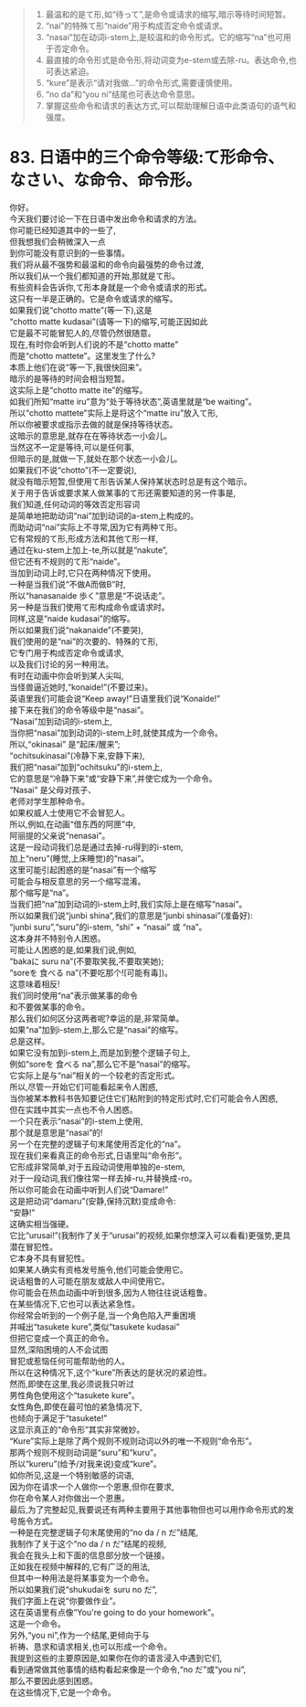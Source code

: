 
> 1. 最温和的是て形,如“待って”,是命令或请求的缩写,暗示等待时间短暂。
> 2. “nai”的特殊て形“naide”用于构成否定命令或请求。
> 3. “nasai”加在动词i-stem上,是较温和的命令形式。它的缩写“na”也可用于否定命令。
> 4. 最直接的命令形式是命令形,将动词变为e-stem或去除-ru。表达命令,也可表达紧迫。
> 5. “kure”是表示“请对我做...”的命令形式,需要谨慎使用。
> 6. “no da”和“you ni”结尾也可表达命令意思。
> 7. 掌握这些命令和请求的表达方式,可以帮助理解日语中此类语句的语气和强度。


# 83. 日语中的三个命令等级:て形命令、なさい、な命令、命令形。
你好。<br />今天我们要讨论一下在日语中发出命令和请求的方法。<br />你可能已经知道其中的一些了,<br />但我想我们会稍微深入一点<br />到你可能没有意识到的一些事情。<br />我们将从最不强势和最温和的命令向最强势的命令过渡,<br />所以我们从一个我们都知道的开始,那就是て形。<br />有些资料会告诉你,て形本身就是一个命令或请求的形式。<br />这只有一半是正确的。它是命令或请求的缩写。<br />如果我们说“chotto matte”(等一下),这是<br />“chotto matte kudasai”(请等一下)的缩写,可能正因如此<br />它是最不可能冒犯人的,尽管仍然很随意。<br />现在,有时你会听到人们说的不是“chotto matte”<br />而是“chotto mattete”。这里发生了什么?<br />本质上他们在说“等一下,我很快回来”。<br />暗示的是等待的时间会相当短暂。<br />这实际上是“chotto matte ite”的缩写。<br />如我们所知“matte iru”意为“处于等待状态”,英语里就是“be waiting”。<br />所以“chotto mattete”实际上是将这个“matte iru”放入て形,<br />所以你被要求或指示去做的就是保持等待状态。<br />这暗示的意思是,就存在在等待状态一小会儿。<br />当然这不一定是等待,可以是任何事,<br />但暗示的是,就做一下,就处在那个状态一小会儿。<br />如果我们不说“chotto”(不一定要说),<br />就没有暗示短暂,但使用て形告诉某人保持某状态时总是有这个暗示。<br />关于用于告诉或要求某人做某事的て形还需要知道的另一件事是,<br />我们知道,任何动词的等效否定形容词<br />是简单地把助动词“nai”加到动词的a-stem上构成的。<br />而助动词“nai”实际上不寻常,因为它有两种て形。<br />它有常规的て形,形成方法和其他て形一样,<br />通过在ku-stem上加上-te,所以就是“nakute”,<br />但它还有不规则的て形“naide”。<br />当加到动词上时,它只在两种情况下使用。<br />一种是当我们说“不做A而做B”时,<br />所以“hanasanaide 歩く”意思是“不说话走”。<br />另一种是当我们使用て形构成命令或请求时。<br />同样,这是“naide kudasai”的缩写。<br />所以如果我们说“nakanaide”(不要哭),<br />我们使用的是“nai”的次要的、特殊的て形,<br />它专门用于构成否定命令或请求,<br />以及我们讨论的另一种用法。<br />有时在动画中你会听到某人尖叫,<br />当怪兽逼近她时,“konaide!”(不要过来)。<br />英语里我们可能会说“Keep away!”日语里我们说“Konaide!”<br />接下来在我们的命令等级中是“nasai”。<br />“Nasai”加到动词的i-stem上,<br />当你把“nasai”加到动词的i-stem上时,就使其成为一个命令。<br />所以,“okinasai” 是“起床/醒来”;<br />“ochitsukinasai”(冷静下来,安静下来),<br />我们把“nasai”加到“ochitsuku”的i-stem上,<br />它的意思是“冷静下来”或“安静下来”,并使它成为一个命令。<br />“Nasai” 是父母对孩子、<br />老师对学生那种命令。<br />如果权威人士使用它不会冒犯人。<br />所以,例如,在动画“借东西的阿匣”中,<br />阿丽提的父亲说“nenasai”。<br />这是一段动词我们总是通过去掉-ru得到的i-stem,<br />加上“neru”(睡觉,上床睡觉)的“nasai”。<br />这里可能引起困惑的是“nasai”有一个缩写<br />可能会与相反意思的另一个缩写混淆。<br />那个缩写是“na”。<br />当我们把“na”加到动词的i-stem上时,我们实际上是在缩写“nasai”。<br />所以如果我们说“junbi shina”,我们的意思是“junbi shinasai”(准备好):<br />“junbi suru”,“suru”的i-stem, “shi” + “nasai” 或 “na”。<br />这本身并不特别令人困惑。<br />可能让人困惑的是,如果我们说,例如,<br />“bakaに suru na”(不要取笑我,不要取笑她);<br />“soreを 食べる na”(不要吃那个![可能有毒])。<br />这意味着相反!<br />我们同时使用“na”表示做某事的命令<br />和不要做某事的命令。<br />那么我们如何区分这两者呢?幸运的是,非常简单。<br />如果“na”加到i-stem上,那么它是“nasai”的缩写。<br />总是这样。<br />如果它没有加到i-stem上,而是加到整个逻辑子句上,<br />例如“soreを 食べる na”,那么它不是“nasai”的缩写。<br />它实际上是与“nai”相关的一个较老的否定形式。<br />所以,尽管一开始它们可能看起来令人困惑,<br />当你被某本教科书告知要记住它们粘附到的特定形式时,它们可能会令人困惑,<br />但在实践中其实一点也不令人困惑。<br />一个只在表示“nasai”的i-stem上使用,<br />那个就是意思是“nasai”的!<br />另一个在完整的逻辑子句末尾使用否定化的“na”。<br />现在我们来看真正的命令形式,日语里叫“命令形”。<br />它形成非常简单,对于五段动词使用单独的e-stem,<br />对于一段动词,我们像往常一样去掉-ru,并替换成-ro。<br />所以你可能会在动画中听到人们说“Damare!”<br />这是把动词“damaru”(安静,保持沉默)变成命令:<br />“安静!”<br />这确实相当强硬。<br />它比“urusai!”(我制作了关于“urusai”的视频,如果你想深入可以看看)更强势,更具潜在冒犯性。<br />它本身不具有冒犯性。<br />如果某人确实有资格发号施令,他们可能会使用它。<br />说话粗鲁的人可能在朋友或敌人中间使用它。<br />你可能会在热血动画中听到很多,因为人物往往说话粗鲁。<br />在某些情况下,它也可以表达紧急性。<br />你经常会听到的一个例子是,当一个角色陷入严重困境<br />并喊出“tasukete kure”,类似“tasukete kudasai”<br />但把它变成一个真正的命令。<br />显然,深陷困境的人不会试图<br />冒犯或惹恼任何可能帮助他的人。<br />所以在这种情况下,这个“kure”所表达的是状况的紧迫性。<br />然而,即使在这里,我必须说我只听过<br />男性角色使用这个“tasukete kure”。<br />女性角色,即使在最可怕的紧急情况下,<br />也倾向于满足于“tasukete!”<br />这显示真正的“命令形”其实非常微妙。<br />“Kure”实际上是除了两个规则不规则动词以外的唯一不规则“命令形”。<br />那两个规则不规则动词是“suru”和“kuru”。<br />所以“kureru”(给予/对我来说)变成“kure”。<br />如你所见,这是一个特别敏感的词语,<br />因为你在请求一个人做你一个恩惠,但你在要求,<br />你在命令某人对你做出一个恩惠。<br />最后,为了完整起见,我要说还有两种主要用于其他事物但也可以用作命令形式的发号施令方式。<br />一种是在完整逻辑子句末尾使用的“no da / n だ”结尾,<br />我制作了关于这个“no da / n だ”结尾的视频,<br />我会在我头上和下面的信息部分放一个链接。<br />正如我在视频中解释的,它有广泛的用法,<br />但其中一种用法是将某事变为一个命令。<br />所以如果我们说“shukudaiを suru no だ”,<br />我们字面上在说“你要做作业”。<br />这在英语里有点像“You're going to do your homework”。<br />这是一个命令。<br />另外,“you ni”,作为一个结尾,更倾向于与<br />祈祷、恳求和请求相关,也可以形成一个命令。<br />我提到这些的主要原因是,如果你在你的语言浸入中遇到它们,<br />看到通常做其他事情的结构看起来像是一个命令,“no だ”或“you ni”,<br />那么不要因此感到困惑。<br />在这些情况下,它是一个命令。

